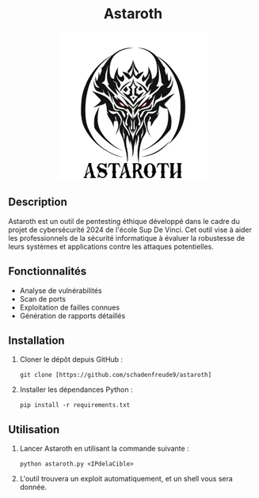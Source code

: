 <h1 align="center">Astaroth</h1>

<p align="center">
  <img src="final_logo.png" alt="Astaroth Logo" width="300"/>
</p>

## Description
Astaroth est un outil de pentesting éthique développé dans le cadre du projet de cybersécurité 2024 de l'école Sup De Vinci. 
Cet outil vise à aider les professionnels de la sécurité informatique à évaluer la robustesse de leurs systèmes et applications contre les attaques potentielles.

## Fonctionnalités
- Analyse de vulnérabilités
- Scan de ports
- Exploitation de failles connues
- Génération de rapports détaillés

## Installation
1. Cloner le dépôt depuis GitHub :
    ```
    git clone [https://github.com/schadenfreude9/astaroth]
    ```
2. Installer les dépendances Python :
    ```
    pip install -r requirements.txt
    ```
## Utilisation

1. Lancer Astaroth en utilisant la commande suivante :
    ```
    python astaroth.py <IPdelaCible>
    ```
2. L'outil trouvera un exploit automatiquement, et un shell vous sera donnée.

